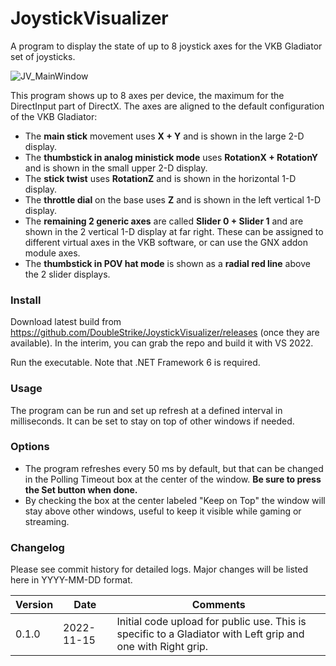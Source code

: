 # JoystickVisualizer
A program to display the state of up to 8 joystick axes for the VKB Gladiator set of joysticks.

![JV_MainWindow](https://user-images.githubusercontent.com/17889466/202074763-a4c2b8aa-ad2e-41c8-b01f-fcbf3ded5dbc.png)

This program shows up to 8 axes per device, the maximum for the DirectInput part of DirectX.  The axes are aligned to the default configuration of the VKB Gladiator:
- The **main stick** movement uses **X + Y** and is shown in the large 2-D display.
- The **thumbstick in analog ministick mode** uses **RotationX + RotationY** and is shown in the small upper 2-D display.
- The **stick twist** uses **RotationZ** and is shown in the horizontal 1-D display.
- The **throttle dial** on the base uses **Z** and is shown in the left vertical 1-D display.
- The **remaining 2 generic axes** are called **Slider 0 + Slider 1** and are shown in the 2 vertical 1-D display at far right.  These can be assigned to different virtual axes in the VKB software, or can use the GNX addon module axes.
- The **thumbstick in POV hat mode** is shown as a **radial red line** above the 2 slider displays.


### Install
Download latest build from https://github.com/DoubleStrike/JoystickVisualizer/releases (once they are available).  In the interim, you can grab the repo and build it with VS 2022.

Run the executable.  Note that .NET Framework 6 is required.

### Usage
The program can be run and set up refresh at a defined interval in milliseconds.  It can be set to stay on top of other windows if needed.

### Options
- The program refreshes every 50 ms by default, but that can be changed in the Polling Timeout box at the center of the window.  **Be sure to press the Set button when done.**
- By checking the box at the center labeled "Keep on Top" the window will stay above other windows, useful to keep it visible while gaming or streaming.


### Changelog
Please see commit history for detailed logs.  Major changes will be listed here in YYYY-MM-DD format.

| Version  | Date  | Comments  |
|---|---|---|
| 0.1.0  | 2022-11-15  | Initial code upload for public use.  This is specific to a Gladiator with Left grip and one with Right grip.  |

